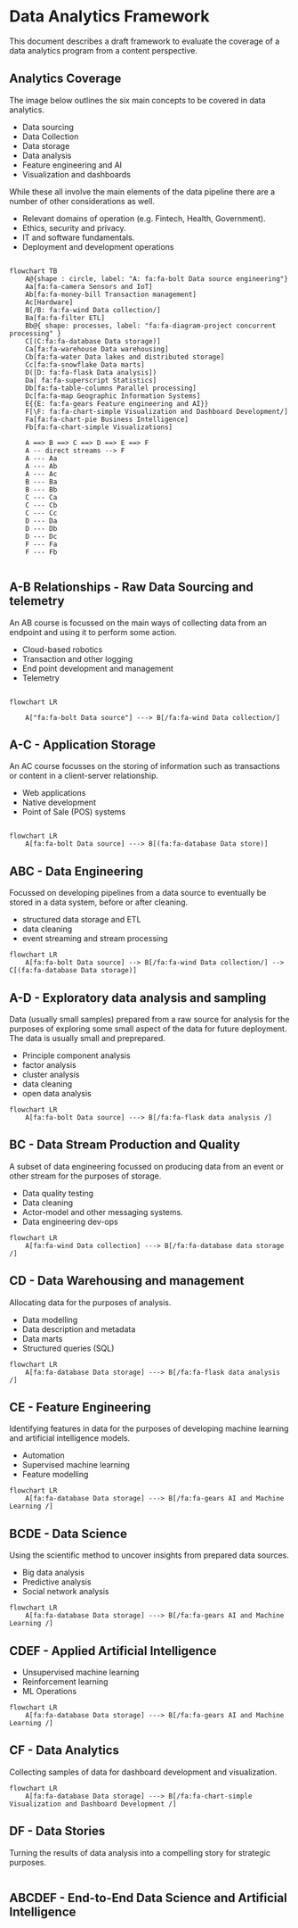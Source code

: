 <!-- font awesome support -->

<link
  href="https://cdnjs.cloudflare.com/ajax/libs/font-awesome/6.5.1/css/all.min.css"
  rel="stylesheet"
/>

<!-- end style support -->

#  Data Analytics Framework 

This document describes a draft framework to evaluate the coverage of a data analytics program from a content perspective.

## Analytics Coverage

The image below outlines the six main concepts to be covered in data analytics.

- Data sourcing
- Data Collection
- Data storage
- Data analysis
- Feature engineering and AI
- Visualization and dashboards

While these all involve the main elements of the data pipeline there are a number of other considerations as well.

- Relevant domains of operation (e.g. Fintech, Health, Government).
- Ethics, security and privacy.
- IT and software fundamentals.
- Deployment and development operations




```mermaid

flowchart TB
    A@{shape : circle, label: "A: fa:fa-bolt Data source engineering"}
    Aa[fa:fa-camera Sensors and IoT]
    Ab[fa:fa-money-bill Transaction management]
    Ac[Hardware]
    B[/B: fa:fa-wind Data collection/]
    Ba[fa:fa-filter ETL]
    Bb@{ shape: processes, label: "fa:fa-diagram-project concurrent processing" }
    C[(C:fa:fa-database Data storage)]
    Ca[fa:fa-warehouse Data warehousing]
    Cb[fa:fa-water Data lakes and distributed storage]
    Cc[fa:fa-snowflake Data marts]
    D([D: fa:fa-flask Data analysis])
    Da[ fa:fa-superscript Statistics]
    Db[fa:fa-table-columns Parallel processing]
    Dc[fa:fa-map Geographic Information Systems]
    E{{E: fa:fa-gears Feature engineering and AI}}
    F[\F: fa:fa-chart-simple Visualization and Dashboard Development/]
    Fa[fa:fa-chart-pie Business Intelligence]
    Fb[fa:fa-chart-simple Visualizations]

    A ==> B ==> C ==> D ==> E ==> F
    A -- direct streams --> F
    A --- Aa
    A --- Ab
    A --- Ac
    B --- Ba
    B --- Bb
    C --- Ca
    C --- Cb
    C --- Cc
    D --- Da
    D --- Db
    D --- Dc
    F --- Fa
    F --- Fb
    

```

## A-B Relationships - Raw Data Sourcing and telemetry

An AB course is focussed on the main ways of collecting data from an endpoint and using it to perform some action. 

- Cloud-based robotics
- Transaction and other logging
- End point development and management
- Telemetry

```mermaid

flowchart LR

    A["fa:fa-bolt Data source"] ---> B[/fa:fa-wind Data collection/]

```


## A-C - Application Storage

An AC course focusses on the storing of information such as transactions or content in a client-server relationship.
- Web applications
- Native development
- Point of Sale (POS) systems

```mermaid

flowchart LR
    A[fa:fa-bolt Data source] ---> B[(fa:fa-database Data store)]

```

## ABC - Data Engineering

Focussed on developing pipelines from a data source to eventually be stored in a data system, before or after cleaning.

- structured data storage and ETL
- data cleaning
- event streaming and stream processing

```mermaid
flowchart LR
    A[fa:fa-bolt Data source] --> B[/fa:fa-wind Data collection/] --> C[(fa:fa-database Data storage)]

```

## A-D - Exploratory data analysis and sampling

Data (usually small samples) prepared from a raw source for analysis for the purposes of exploring some small aspect of the data for future deployment. The data is usually small and preprepared.

- Principle component analysis
- factor analysis
- cluster analysis
- data cleaning
- open data analysis

```mermaid
flowchart LR
    A[fa:fa-bolt Data source] ---> B[/fa:fa-flask data analysis /] 

```

## BC - Data Stream Production and Quality

A subset of data engineering focussed on producing data from an event or other stream for the purposes of storage.

- Data quality testing
- Data cleaning
- Actor-model and other messaging systems.
- Data engineering dev-ops

```mermaid
flowchart LR
    A[fa:fa-wind Data collection] ---> B[/fa:fa-database data storage /] 

```

## CD - Data Warehousing and management

Allocating data for the purposes of analysis. 

- Data modelling
- Data description and metadata
- Data marts
- Structured queries (SQL)

```mermaid
flowchart LR
    A[fa:fa-database Data storage] ---> B[/fa:fa-flask data analysis /] 

```

## CE - Feature Engineering

Identifying features in data for the purposes of developing machine learning and artificial intelligence models.

- Automation
- Supervised machine learning
- Feature modelling

```mermaid
flowchart LR
    A[fa:fa-database Data storage] ---> B[/fa:fa-gears AI and Machine Learning /] 

```

## BCDE - Data Science

Using the scientific method to uncover insights from prepared data sources.

- Big data analysis
- Predictive analysis
- Social network analysis

```mermaid
flowchart LR
    A[fa:fa-database Data storage] ---> B[/fa:fa-gears AI and Machine Learning /] 

```

## CDEF - Applied Artificial Intelligence
- Unsupervised machine learning
- Reinforcement learning
- ML Operations

```mermaid
flowchart LR
    A[fa:fa-database Data storage] ---> B[/fa:fa-gears AI and Machine Learning /] 

```



## CF - Data Analytics

Collecting samples of data for dashboard development and visualization.

```mermaid
flowchart LR
    A[fa:fa-database Data storage] ---> B[/fa:fa-chart-simple Visualization and Dashboard Development /] 

```

## DF - Data Stories

Turning the results of data analysis into a compelling story for strategic purposes.

```mermaid

```

## ABCDEF - End-to-End Data Science and Artificial Intelligence

